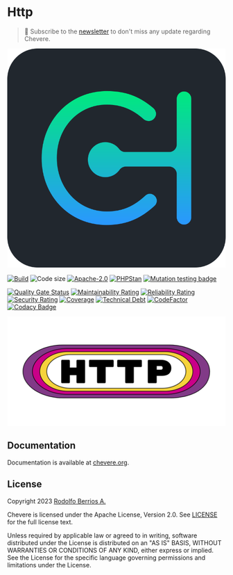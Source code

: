 # Http

> 🔔 Subscribe to the [newsletter](https://chv.to/chevere-newsletter) to don't miss any update regarding Chevere.

![Chevere](chevere.svg)

[![Build](https://img.shields.io/github/actions/workflow/status/chevere/http/test.yml?branch=0.4&style=flat-square)](https://github.com/chevere/http/actions)
![Code size](https://img.shields.io/github/languages/code-size/chevere/http?style=flat-square)
[![Apache-2.0](https://img.shields.io/github/license/chevere/http?style=flat-square)](LICENSE)
[![PHPStan](https://img.shields.io/badge/PHPStan-level%209-blueviolet?style=flat-square)](https://phpstan.org/)
[![Mutation testing badge](https://img.shields.io/endpoint?style=flat-square&url=https%3A%2F%2Fbadge-api.stryker-mutator.io%2Fgithub.com%2Fchevere%2Fhttp%2F0.4)](https://dashboard.stryker-mutator.io/reports/github.com/chevere/http/0.4)

[![Quality Gate Status](https://sonarcloud.io/api/project_badges/measure?project=chevere_http&metric=alert_status)](https://sonarcloud.io/dashboard?id=chevere_http)
[![Maintainability Rating](https://sonarcloud.io/api/project_badges/measure?project=chevere_http&metric=sqale_rating)](https://sonarcloud.io/dashboard?id=chevere_http)
[![Reliability Rating](https://sonarcloud.io/api/project_badges/measure?project=chevere_http&metric=reliability_rating)](https://sonarcloud.io/dashboard?id=chevere_http)
[![Security Rating](https://sonarcloud.io/api/project_badges/measure?project=chevere_http&metric=security_rating)](https://sonarcloud.io/dashboard?id=chevere_http)
[![Coverage](https://sonarcloud.io/api/project_badges/measure?project=chevere_http&metric=coverage)](https://sonarcloud.io/dashboard?id=chevere_http)
[![Technical Debt](https://sonarcloud.io/api/project_badges/measure?project=chevere_http&metric=sqale_index)](https://sonarcloud.io/dashboard?id=chevere_http)
[![CodeFactor](https://www.codefactor.io/repository/github/chevere/http/badge)](https://www.codefactor.io/repository/github/chevere/http)
[![Codacy Badge](https://app.codacy.com/project/badge/Grade/b956754f8ff04aaa9ca24a6e4cc21661)](https://app.codacy.com/gh/chevere/http/dashboard)

![Http](.github/banner/http-logo.svg)

## Documentation

Documentation is available at [chevere.org](https://chevere.org/packages/http).

## License

Copyright 2023 [Rodolfo Berrios A.](https://rodolfoberrios.com/)

Chevere is licensed under the Apache License, Version 2.0. See [LICENSE](LICENSE) for the full license text.

Unless required by applicable law or agreed to in writing, software distributed under the License is distributed on an "AS IS" BASIS, WITHOUT WARRANTIES OR CONDITIONS OF ANY KIND, either express or implied. See the License for the specific language governing permissions and limitations under the License.
